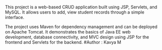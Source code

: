 This project is a web-based CRUD application built using JSP, Servlets, and MySQL. It allows users to add, view student records through a simple interface.

The project uses Maven for dependency management and can be deployed on Apache Tomcat. It demonstrates the basics of Java EE web development, database connectivity, and MVC design using JSP for the frontend and Servlets for the backend.
#Author : Kavya M
